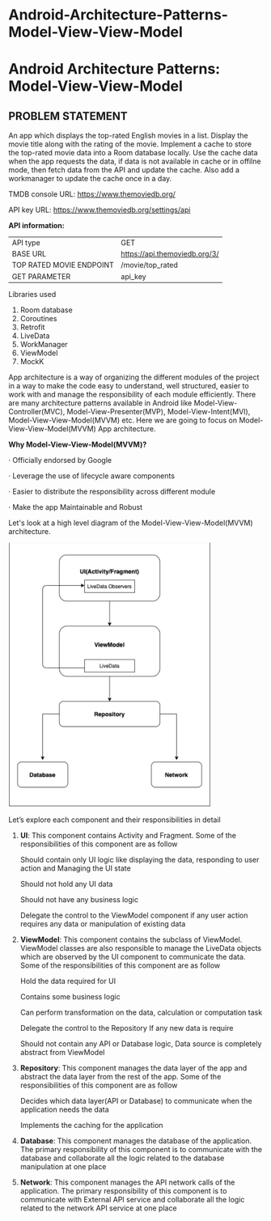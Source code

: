 # Android-Architecture-Patterns-Model-View-View-Model

# Android Architecture Patterns: Model-View-View-Model

## PROBLEM STATEMENT 
An app which displays the top-rated English movies in a list. Display the movie title along with the rating of the movie. Implement a cache to store the top-rated movie data into a Room database locally. Use the cache data when the app requests the data, if data is not available in cache or in offilne mode, then fetch data from the API and update the cache. Also add a workmanager to update the cache once in a day.

TMDB console URL: https://www.themoviedb.org/ 

API key URL: https://www.themoviedb.org/settings/api

**API information:**

|   |   |
| ------------ | ------------ |
|  API type  |  GET|
|  BASE URL | https://api.themoviedb.org/3/  |
|  TOP RATED MOVIE ENDPOINT | /movie/top_rated  |
|  GET PARAMETER |  api_key  |


Libraries used
1. Room database
2. Coroutines
3. Retrofit 
4. LiveData
5. WorkManager
6. ViewModel
7. MockK

App architecture is a way of organizing the different modules of the project in a way to make the code easy to understand, well structured, easier to work with and manage the responsibility of each module efficiently. There are many architecture patterns available in Android like Model-View-Controller(MVC), Model-View-Presenter(MVP), Model-View-Intent(MVI), Model-View-View-Model(MVVM) etc. Here we are going to focus on Model-View-View-Model(MVVM) App architecture. 

**Why Model-View-View-Model(MVVM)?**

· Officially endorsed by Google

· Leverage the use of lifecycle aware components

· Easier to distribute the responsibility across different module

· Make the app Maintainable and Robust

Let's look at a high level diagram of the Model-View-View-Model(MVVM) architecture.

![alt text](https://github.com/gaikwadChetan93/Android-Architecture-Patterns-Model-View-Controller/blob/master/Architecture%20Diagram.png?raw=true)





Let’s explore each component and their responsibilities in detail 

1. **UI**: This component contains Activity and Fragment. Some of the responsibilities of this component are as follow 

	Should contain only UI logic like displaying the data, responding to user action and Managing the UI state 

	Should not hold any UI data 

	Should not have any business logic 

	Delegate the control to the ViewModel component if any user action requires any data or manipulation of existing data 

2. **ViewModel**: This component contains the subclass of ViewModel. ViewModel classes are also responsible to manage the LiveData objects which are observed by the UI component to communicate the data. Some of the responsibilities of this component are as follow 

	Hold the data required for UI 

	Contains some business logic 

	Can perform transformation on the data, calculation or computation task 

	Delegate the control to the Repository If any new data is require 

	Should not contain any API or Database logic, Data source is completely abstract from ViewModel 

3. **Repository**: This component manages the data layer of the app and abstract the data layer from the rest of the app. Some of the responsibilities of this component are as follow 

	Decides which data layer(API or Database) to communicate when the application needs the data 

	Implements the caching for the application 

4. **Database**: This component manages the database of the application. The primary responsibility of this component is to communicate with the database and collaborate all the logic related to the database manipulation at one place 

5. **Network**: This component manages the API network calls of the application. The primary responsibility of this component is to communicate with External API service and collaborate all the logic related to the network API service at one place 
